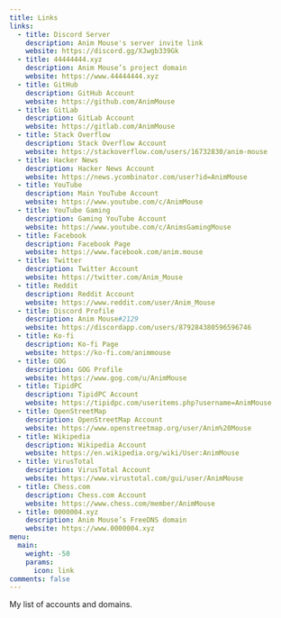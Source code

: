```yaml
---
title: Links
links:
  - title: Discord Server
    description: Anim Mouse's server invite link
    website: https://discord.gg/XJwgb339Gk
  - title: 44444444.xyz
    description: Anim Mouse’s project domain
    website: https://www.44444444.xyz
  - title: GitHub
    description: GitHub Account
    website: https://github.com/AnimMouse
  - title: GitLab
    description: GitLab Account
    website: https://gitlab.com/AnimMouse
  - title: Stack Overflow
    description: Stack Overflow Account
    website: https://stackoverflow.com/users/16732830/anim-mouse
  - title: Hacker News
    description: Hacker News Account
    website: https://news.ycombinator.com/user?id=AnimMouse
  - title: YouTube
    description: Main YouTube Account
    website: https://www.youtube.com/c/AnimMouse
  - title: YouTube Gaming
    description: Gaming YouTube Account
    website: https://www.youtube.com/c/AnimsGamingMouse
  - title: Facebook
    description: Facebook Page
    website: https://www.facebook.com/anim.mouse
  - title: Twitter
    description: Twitter Account
    website: https://twitter.com/Anim_Mouse
  - title: Reddit
    description: Reddit Account
    website: https://www.reddit.com/user/Anim_Mouse
  - title: Discord Profile
    description: Anim Mouse#2129
    website: https://discordapp.com/users/879284380596596746
  - title: Ko-fi
    description: Ko-fi Page
    website: https://ko-fi.com/animmouse
  - title: GOG
    description: GOG Profile
    website: https://www.gog.com/u/AnimMouse
  - title: TipidPC
    description: TipidPC Account
    website: https://tipidpc.com/useritems.php?username=AnimMouse
  - title: OpenStreetMap
    description: OpenStreetMap Account
    website: https://www.openstreetmap.org/user/Anim%20Mouse
  - title: Wikipedia
    description: Wikipedia Account
    website: https://en.wikipedia.org/wiki/User:AnimMouse
  - title: VirusTotal
    description: VirusTotal Account
    website: https://www.virustotal.com/gui/user/AnimMouse
  - title: Chess.com
    description: Chess.com Account
    website: https://www.chess.com/member/AnimMouse
  - title: 0000004.xyz
    description: Anim Mouse’s FreeDNS domain
    website: https://www.0000004.xyz
menu:
  main:
    weight: -50
    params:
      icon: link
comments: false
---
```

My list of accounts and domains.